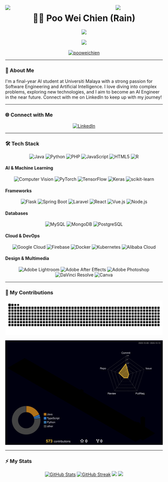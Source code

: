 <img align="left" src="https://user-images.githubusercontent.com/65187002/144930161-2f783401-8d27-4fdf-a2f7-cc0ba32f1f1f.gif" width="30%" style="display:inline;"><img align="right" src="https://user-images.githubusercontent.com/65187002/144930161-2f783401-8d27-4fdf-a2f7-cc0ba32f1f1f.gif" width="30%" style="display:inline;">

<p align="center">
    <h1 align="center">🤾‍♂️ Poo Wei Chien (Rain)</h1>
</p>

<p align="center">
    <img src="https://readme-typing-svg.herokuapp.com/?lines=Exploring+the+World+of;Artificial+Intelligence+and;Software+Engineering!&font=Protest+Guerrilla&color=4AFAFEFF&center=true&vCenter=true&multiline=true&width=280&height=100&duration=2000&pause=50">
</p>

<p align="center">
    <img id="preview" src="https://komarev.com/ghpvc/?username=Poo-wei-chien&color=grey">
</p>

<p align="center"> <a href="https://github.com/ryo-ma/github-profile-trophy"><img src="https://github-profile-trophy.vercel.app/?username=Poo-wei-chien" alt="pooweichien" /></a> </p>

---

### 💫 About Me
I'm a final-year AI student at Universiti Malaya with a strong passion for Software Engineering and Artificial Intelligence. I love diving into complex problems, exploring new technologies, and I aim to become an AI Engineer in the near future. Connect with me on LinkedIn to keep up with my journey!

---

### 🌐 Connect with Me
<p align="center">
  <a href="https://linkedin.com/in/wei-chien-poo-7676a8239">
    <img src="https://img.shields.io/badge/LinkedIn-%230077B5.svg?style=for-the-badge&logo=linkedin&logoColor=white" alt="LinkedIn">
  </a>
</p>

---

### 🛠️ Tech Stack
<p align="center">
  <img src="https://img.shields.io/badge/-Java-ED8B00?style=flat&logo=openjdk&logoColor=white" alt="Java" />
  <img src="https://img.shields.io/badge/-Python-3670A0?style=flat&logo=python&logoColor=ffdd54" alt="Python" />
  <img src="https://img.shields.io/badge/-PHP-777BB4?style=flat&logo=php&logoColor=white" alt="PHP" />
  <img src="https://img.shields.io/badge/-JavaScript-323330?style=flat&logo=javascript&logoColor=F7DF1E" alt="JavaScript" />
  <img src="https://img.shields.io/badge/-HTML5-E34F26?style=flat&logo=html5&logoColor=white" alt="HTML5" />
  <img src="https://img.shields.io/badge/-R-276DC3?style=flat&logo=r&logoColor=white" alt="R" />
</p>

#### **AI & Machine Learning**
<p align="center">
  <img src="https://img.shields.io/badge/-Computer%20Vision-FF6F00?style=flat&logo=opencv&logoColor=white" alt="Computer Vision" />
  <img src="https://img.shields.io/badge/-PyTorch-EE4C2C?style=flat&logo=pytorch&logoColor=white" alt="PyTorch" />
  <img src="https://img.shields.io/badge/-TensorFlow-FF6F00?style=flat&logo=tensorflow&logoColor=white" alt="TensorFlow" />
  <img src="https://img.shields.io/badge/-Keras-D00000?style=flat&logo=keras&logoColor=white" alt="Keras" />
  <img src="https://img.shields.io/badge/-scikit--learn-F7931E?style=flat&logo=scikit-learn&logoColor=white" alt="scikit-learn" />
</p>

#### **Frameworks**
<p align="center">
  <img src="https://img.shields.io/badge/-Flask-000000?style=flat&logo=flask&logoColor=white" alt="Flask" />
  <img src="https://img.shields.io/badge/-SpringBoot-6DB33F?style=flat&logo=spring-boot&logoColor=white" alt="Spring Boot" />
  <img src="https://img.shields.io/badge/-Laravel-FF2D20?style=flat&logo=laravel&logoColor=white" alt="Laravel" />
  <img src="https://img.shields.io/badge/-React-20232a?style=flat&logo=react&logoColor=61DAFB" alt="React" />
  <img src="https://img.shields.io/badge/-Vue.js-4FC08D?style=flat&logo=vue.js&logoColor=white" alt="Vue.js" />
  <img src="https://img.shields.io/badge/-Node.js-6DA55F?style=flat&logo=node.js&logoColor=white" alt="Node.js" />
</p>

#### **Databases**
<p align="center">
  <img src="https://img.shields.io/badge/-MySQL-4479A1?style=flat&logo=mysql&logoColor=white" alt="MySQL" />
  <img src="https://img.shields.io/badge/-MongoDB-4ea94b?style=flat&logo=mongodb&logoColor=white" alt="MongoDB" />
  <img src="https://img.shields.io/badge/-PostgreSQL-316192?style=flat&logo=postgresql&logoColor=white" alt="PostgreSQL" />
</p>

#### **Cloud & DevOps**
<p align="center">
  <img src="https://img.shields.io/badge/-Google%20Cloud-4285F4?style=flat&logo=google-cloud&logoColor=white" alt="Google Cloud" />
  <img src="https://img.shields.io/badge/-Firebase-039BE5?style=flat&logo=firebase" alt="Firebase" />
  <img src="https://img.shields.io/badge/-Docker-2496ED?style=flat&logo=docker&logoColor=white" alt="Docker" />
  <img src="https://img.shields.io/badge/-Kubernetes-326CE5?style=flat&logo=kubernetes&logoColor=white" alt="Kubernetes" />
  <img src="https://img.shields.io/badge/-Alibaba%20Cloud-FF6A00?style=flat&logo=alibaba-cloud&logoColor=white" alt="Alibaba Cloud" />
</p>

#### **Design & Multimedia**
<p align="center">
  <img src="https://img.shields.io/badge/-Adobe%20Lightroom-31A8FF?style=flat&logo=adobe-lightroom&logoColor=white" alt="Adobe Lightroom" />
  <img src="https://img.shields.io/badge/-Adobe%20After%20Effects-9999FF?style=flat&logo=adobe-after-effects&logoColor=white" alt="Adobe After Effects" />
  <img src="https://img.shields.io/badge/-Adobe%20Photoshop-31A8FF?style=flat&logo=adobe-photoshop&logoColor=white" alt="Adobe Photoshop" />
  <img src="https://img.shields.io/badge/-DaVinci%20Resolve-000000?style=flat&logo=blackmagicdesign&logoColor=white" alt="DaVinci Resolve" />
  <img src="https://img.shields.io/badge/-Canva-00C4CC?style=flat&logo=canva&logoColor=white" alt="Canva" />
</p>

---
### 🐍 My Contributions

  <img alt="snake eating my contributions" src="https://raw.githubusercontent.com/Poo-wei-chien/Poo-wei-chien/output/github-contribution-grid-snake-dark.svg" />

  ![](./profile-3d-contrib/profile-night-rainbow.svg)
  
---

### ⚡ My Stats
<p align="center">
  <a href="https://github.com/Poo-wei-chien"><img height="150em" src="https://github-readme-stats.vercel.app/api?username=Poo-wei-chien&show_icons=true&theme=dark&hide=html,css,cmake&layout=compact&langs_count=5&bg_color=101010&hide_title=true" alt="GitHub Stats" /></a>
  <a href="https://github.com/Poo-wei-chien"><img height="150em" src="https://github-readme-streak-stats.herokuapp.com/?user=Poo-wei-chien&theme=dark&show_icons=true&hide=html,css,cmake&layout=compact&langs_count=5&bg_color=101010&hide_title=true" alt="GitHub Streak" /></a>
    <a href="https://leetcode.com/Rain_Poo/"><img height="150em" src="https://leetcode.card.workers.dev/Rain_Poo?show_icons=true&theme=dark&font=baloo&extension=null&border=2&border_radius=8"></a>
    <a href="https://github.com/Poo-wei-chien"><img height="150em" src="https://github-readme-stats.vercel.app/api/top-langs/?username=Poo-wei-chien&show_icons=true&theme=dark&hide=html,css,cmake&layout=compact&langs_count=5&bg_color=101010&hide_title=true"></a>
</p>
